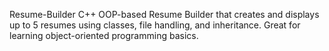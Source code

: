 Resume-Builder
C++ OOP-based Resume Builder that creates and displays up to 5 resumes using classes, file handling, and inheritance. Great for learning object-oriented programming basics.
